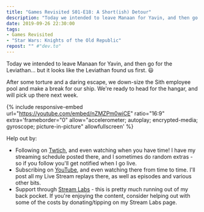 ```yaml
---
title: "Games Revisited S01-E18: A Short(ish) Detour"
description: "Today we intended to leave Manaan for Yavin, and then go for the Leviathan&hellip; but it looks like the Leviathan found us first."
date: 2019-09-26 22:30:00
tags:
- Games Revisited
- "Star Wars: Knights of the Old Republic"
repost: "" #"dev.to"
---
```


Today we intended to leave Manaan for Yavin, and then go for the Leviathan&hellip; but it looks like the Leviathan found us first. :smiley:

After some torture and a daring escape, we down-size the Sith employee pool and make a break for our ship. We're ready to head for the hangar, and will pick up there next week.
<!--more-->


{% include responsive-embed url="https://youtube.com/embed/nZMZPm0wiCE" ratio="16:9" extra='frameborder="0" allow="accelerometer; autoplay; encrypted-media; gyroscope; picture-in-picture" allowfullscreen' %}

Help out by:
 * Following on [Twtich](https://twitch.tv/AnonJr_Live), and even watching when you have time! I have my streaming schedule posted there, and I sometimes do random extras - so if you follow you'll get notified when I go live.
 * Subscribing on [YouTube](http://www.youtube.com/channel/UCXafqhKHbkSUIrq0LAuu0tw), and even watching there from time to time. I'll post all my Live Stream replays there, as well as episodes and various other bits.
 * Support through [Stream Labs](https://streamlabs.com/anonjr_live) - this is pretty much running out of my back pocket. If you're enjoying the content, consider helping out with some of the costs by donating/tipping on my Stream Labs page.